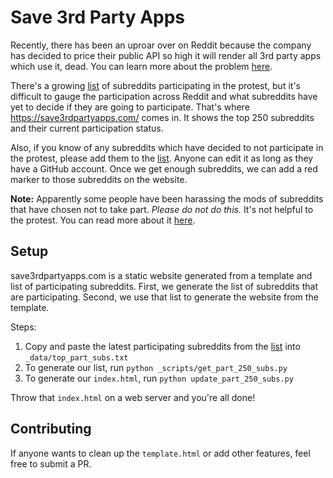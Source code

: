 # Save 3rd Party Apps

Recently, there has been an uproar over on Reddit because the company has decided to price their public API so high it will render all 3rd party apps which use it, dead. You can learn more about the problem [here](https://www.reddit.com/r/Save3rdPartyApps/comments/13yh0jf/dont_let_reddit_kill_3rd_party_apps/).

There's a growing [list](https://www.reddit.com/r/ModCoord/comments/1401qw5/incomplete_and_growing_list_of_participating/) of subreddits participating in the protest, but it's difficult to gauge the participation across Reddit and what subreddits have yet to decide if they are going to participate. That's where https://save3rdpartyapps.com/ comes in. It shows the top 250 subreddits and their current participation status.

Also, if you know of any subreddits which have decided to not participate in the protest, please add them to the [list](https://github.com/xNul/save-3rd-party-apps/wiki/List-of-Not-Participating-Subreddits). Anyone can edit it as long as they have a GitHub account. Once we get enough subreddits, we can add a red marker to those subreddits on the website.

**Note:** Apparently some people have been harassing the mods of subreddits that have chosen not to take part. *Please do not do this.* It's not helpful to the protest. You can read more about it [here](https://old.reddit.com/r/Save3rdPartyApps/comments/142si7s/do_not_harass_mods_who_have_chosen_not_to_take/).

## Setup

save3rdpartyapps.com is a static website generated from a template and list of participating subreddits. First, we generate the list of subreddits that are participating. Second, we use that list to generate the website from the template.

Steps:
1. Copy and paste the latest participating subreddits from the [list](https://old.reddit.com/r/ModCoord/comments/1401qw5/incomplete_and_growing_list_of_participating/) into `_data/top_part_subs.txt`
2. To generate our list, run `python _scripts/get_part_250_subs.py`
3. To generate our `index.html`, run `python update_part_250_subs.py`

Throw that `index.html` on a web server and you're all done!

## Contributing

If anyone wants to clean up the `template.html` or add other features, feel free to submit a PR.
